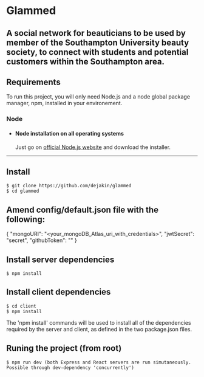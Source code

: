 # Glammed

A social network for beauticians to be used by member of the Southampton University beauty society, 
to connect with students and potential customers within the Southampton area.
---
## Requirements

To run this project, you will only need Node.js and a node global package manager, npm, installed in your environement.

### Node
- #### Node installation on all operating systems

  Just go on [official Node.js website](https://nodejs.org/) and download the installer.
---

## Install

    $ git clone https://github.com/dejakin/glammed
    $ cd glammed

## Amend config/default.json file with the following:

{
  "mongoURI": "<your_mongoDB_Atlas_uri_with_credentials>",
  "jwtSecret": "secret",
  "githubToken": "<yoursecrectaccesstoken>"
}

## Install server dependencies 

    $ npm install

## Install client dependencies

    $ cd client
    $ npm install

The 'npm install' commands will be used to install all of the dependencies required by the server and client, as defined in the two package.json files.

## Runing the project (from root) 

    $ npm run dev (both Express and React servers are run simutaneously. Possible through dev-dependency 'concurrently')
